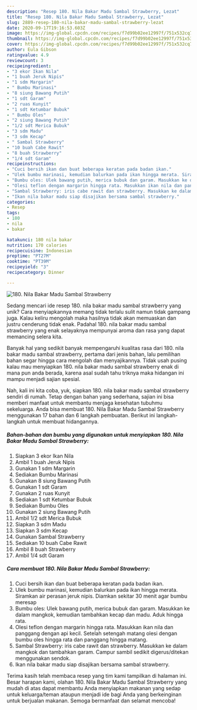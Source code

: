 ```yaml
---
description: "Resep 180. Nila Bakar Madu Sambal Strawberry, Lezat"
title: "Resep 180. Nila Bakar Madu Sambal Strawberry, Lezat"
slug: 2889-resep-180-nila-bakar-madu-sambal-strawberry-lezat
date: 2020-09-17T19:16:53.603Z
image: https://img-global.cpcdn.com/recipes/f7d99b02ee12997f/751x532cq70/180-nila-bakar-madu-sambal-strawberry-foto-resep-utama.jpg
thumbnail: https://img-global.cpcdn.com/recipes/f7d99b02ee12997f/751x532cq70/180-nila-bakar-madu-sambal-strawberry-foto-resep-utama.jpg
cover: https://img-global.cpcdn.com/recipes/f7d99b02ee12997f/751x532cq70/180-nila-bakar-madu-sambal-strawberry-foto-resep-utama.jpg
author: Eula Gibson
ratingvalue: 4.9
reviewcount: 3
recipeingredient:
- "3 ekor Ikan Nila"
- "1 buah Jeruk Nipis"
- "1 sdm Margarin"
- " Bumbu Marinasi"
- "8 siung Bawang Putih"
- "1 sdt Garam"
- "2 ruas Kunyit"
- "1 sdt Ketumbar Bubuk"
- " Bumbu Oles"
- "2 siung Bawang Putih"
- "1/2 sdt Merica Bubuk"
- "3 sdm Madu"
- "3 sdm Kecap"
- " Sambal Strawberry"
- "10 buah Cabe Rawit"
- "8 buah Strawberry"
- "1/4 sdt Garam"
recipeinstructions:
- "Cuci bersih ikan dan buat beberapa keratan pada badan ikan."
- "Ulek bumbu marinasi, kemudian balurkan pada ikan hingga merata. Siramkan air perasan jeruk nipis. Diamkan sekitar 30 menit agar bumbu meresap"
- "Bumbu oles: Ulek bawang putih, merica bubuk dan garam. Masukkan ke dalam mangkok, kemudian tambahkan kecap dan madu. Aduk hingga rata."
- "Olesi teflon dengan margarin hingga rata. Masukkan ikan nila dan panggang dengan api kecil. Setelah setengah matang olesi dengan bumbu oles hingga rata dan panggang hingga matang."
- "Sambal Strawberry: iris cabe rawit dan strawberry. Masukkan ke dalam mangkok dan tambahkan garam. Campur sambil sedikit digerus/ditekan menggunakan sendok."
- "Ikan nila bakar madu siap disajikan bersama sambal strawberry."
categories:
- Resep
tags:
- 180
- nila
- bakar

katakunci: 180 nila bakar 
nutrition: 170 calories
recipecuisine: Indonesian
preptime: "PT27M"
cooktime: "PT39M"
recipeyield: "3"
recipecategory: Dinner

---
```



![180. Nila Bakar Madu Sambal Strawberry](https://img-global.cpcdn.com/recipes/f7d99b02ee12997f/751x532cq70/180-nila-bakar-madu-sambal-strawberry-foto-resep-utama.jpg)

Sedang mencari ide resep 180. nila bakar madu sambal strawberry yang unik? Cara menyiapkannya memang tidak terlalu sulit namun tidak gampang juga. Kalau keliru mengolah maka hasilnya tidak akan memuaskan dan justru cenderung tidak enak. Padahal 180. nila bakar madu sambal strawberry yang enak selayaknya mempunyai aroma dan rasa yang dapat memancing selera kita.



Banyak hal yang sedikit banyak mempengaruhi kualitas rasa dari 180. nila bakar madu sambal strawberry, pertama dari jenis bahan, lalu pemilihan bahan segar hingga cara mengolah dan menyajikannya. Tidak usah pusing kalau mau menyiapkan 180. nila bakar madu sambal strawberry enak di mana pun anda berada, karena asal sudah tahu triknya maka hidangan ini mampu menjadi sajian spesial.


Nah, kali ini kita coba, yuk, siapkan 180. nila bakar madu sambal strawberry sendiri di rumah. Tetap dengan bahan yang sederhana, sajian ini bisa memberi manfaat untuk membantu menjaga kesehatan tubuhmu sekeluarga. Anda bisa membuat 180. Nila Bakar Madu Sambal Strawberry menggunakan 17 bahan dan 6 langkah pembuatan. Berikut ini langkah-langkah untuk membuat hidangannya.

<!--inarticleads1-->

##### Bahan-bahan dan bumbu yang digunakan untuk menyiapkan 180. Nila Bakar Madu Sambal Strawberry:

1. Siapkan 3 ekor Ikan Nila
1. Ambil 1 buah Jeruk Nipis
1. Gunakan 1 sdm Margarin
1. Sediakan  Bumbu Marinasi
1. Gunakan 8 siung Bawang Putih
1. Gunakan 1 sdt Garam
1. Gunakan 2 ruas Kunyit
1. Sediakan 1 sdt Ketumbar Bubuk
1. Sediakan  Bumbu Oles
1. Gunakan 2 siung Bawang Putih
1. Ambil 1/2 sdt Merica Bubuk
1. Siapkan 3 sdm Madu
1. Siapkan 3 sdm Kecap
1. Gunakan  Sambal Strawberry
1. Sediakan 10 buah Cabe Rawit
1. Ambil 8 buah Strawberry
1. Ambil 1/4 sdt Garam




<!--inarticleads2-->

##### Cara membuat 180. Nila Bakar Madu Sambal Strawberry:

1. Cuci bersih ikan dan buat beberapa keratan pada badan ikan.
1. Ulek bumbu marinasi, kemudian balurkan pada ikan hingga merata. Siramkan air perasan jeruk nipis. Diamkan sekitar 30 menit agar bumbu meresap
1. Bumbu oles: Ulek bawang putih, merica bubuk dan garam. Masukkan ke dalam mangkok, kemudian tambahkan kecap dan madu. Aduk hingga rata.
1. Olesi teflon dengan margarin hingga rata. Masukkan ikan nila dan panggang dengan api kecil. Setelah setengah matang olesi dengan bumbu oles hingga rata dan panggang hingga matang.
1. Sambal Strawberry: iris cabe rawit dan strawberry. Masukkan ke dalam mangkok dan tambahkan garam. Campur sambil sedikit digerus/ditekan menggunakan sendok.
1. Ikan nila bakar madu siap disajikan bersama sambal strawberry.




Terima kasih telah membaca resep yang tim kami tampilkan di halaman ini. Besar harapan kami, olahan 180. Nila Bakar Madu Sambal Strawberry yang mudah di atas dapat membantu Anda menyiapkan makanan yang sedap untuk keluarga/teman ataupun menjadi ide bagi Anda yang berkeinginan untuk berjualan makanan. Semoga bermanfaat dan selamat mencoba!
